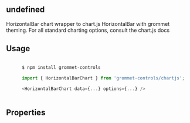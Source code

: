 ## undefined
HorizontalBar chart wrapper to chart.js HorizontalBar with grommet theming.
       For all standard charting options, consult the chart.js docs
      

## Usage

```javascript

      $ npm install grommet-controls
 
      import { HorizontalBarChart } from 'grommet-controls/chartjs';

      <HorizontalBarChart data={...} options={...} />
    
```

## Properties

  